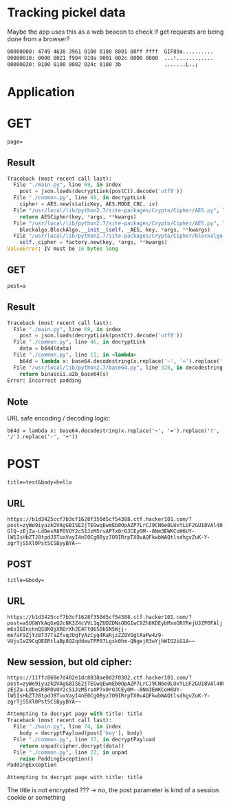 # Tracking pickel data

Maybe the app uses this as a web beacon to check if get requests are being done from a browser?

```bash
00000000: 4749 4638 3961 0100 0100 8001 00ff ffff  GIF89a..........
00000010: 0000 0021 f904 010a 0001 002c 0000 0000  ...!.......,....
00000020: 0100 0100 0002 024c 0100 3b              .......L..;
```

# Application

# GET

`page=`

## Result

```Python
Traceback (most recent call last):
  File "./main.py", line 69, in index
    post = json.loads(decryptLink(postCt).decode('utf8'))
  File "./common.py", line 48, in decryptLink
    cipher = AES.new(staticKey, AES.MODE_CBC, iv)
  File "/usr/local/lib/python2.7/site-packages/Crypto/Cipher/AES.py", line 95, in new
    return AESCipher(key, *args, **kwargs)
  File "/usr/local/lib/python2.7/site-packages/Crypto/Cipher/AES.py", line 59, in __init__
    blockalgo.BlockAlgo.__init__(self, _AES, key, *args, **kwargs)
  File "/usr/local/lib/python2.7/site-packages/Crypto/Cipher/blockalgo.py", line 141, in __init__
    self._cipher = factory.new(key, *args, **kwargs)
ValueError: IV must be 16 bytes long
```

## GET

`post=a`

## Result

```Python
Traceback (most recent call last):
  File "./main.py", line 69, in index
    post = json.loads(decryptLink(postCt).decode('utf8'))
  File "./common.py", line 46, in decryptLink
    data = b64d(data)
  File "./common.py", line 11, in <lambda>
    b64d = lambda x: base64.decodestring(x.replace('~', '=').replace('!', '/').replace('-', '+'))
  File "/usr/local/lib/python2.7/base64.py", line 328, in decodestring
    return binascii.a2b_base64(s)
Error: Incorrect padding
```

## Note

URL safe encoding / decoding logic:

`b64d = lambda x: base64.decodestring(x.replace('~', '=').replace('!', '/').replace('-', '+'))`

# POST

`title=test&body=hello`

## URL

`https://b1d3425ccf7b3cf1628f350d5cf54388.ctf.hacker101.com/?post=zyWe9iyuzkDVAgGBISE2jTEGwqEwmEb0OpAZP7LrCJ9CN6e0LUxYLUF2GU18VAl40GlQ-zEjZa-LdDesR8POVOY2cS1JzM5rsAP7x0rOJCEyOM--8Nm3EWKCoH6UY-lW1IsHbZTJ8tpdJ8TuxVayI4nE0CgOByz7O9IRrpTX0vAQFkwbWAQtlsdhgvZuK-Y-zgrTjS5Xl0Pst5CSByyBYA~~`

## POST

`title=&body=`

## URL

`https://b1d3425ccf7b3cf1628f350d5cf54388.ctf.hacker101.com/?post=aSUGWYkAqGxQ2cNK3Z4cVVL1qZUDZDNsOBGIwC9Zh8KDEybMsnORYRejUJZP0FAljm6sIGInchnQS8KOjXROrXh2E4Ft0658b5N5Wjj-me7aF9ZjYz8T37TaZfvqJUqTyAzCyq4RaRjzZZ8VOgtAaPw4z9-VUjvIeZ9CqOEERtlaBp8Q2qddeuTPP07Lgsk0hm-QNgejR3wYjhWIO2iG1A~~`


## New session, but old cipher:

```
https://11ffc860e7d402e1dc8038ae0d2f0302.ctf.hacker101.com/?post=zyWe9iyuzkDVAgGBISE2jTEGwqEwmEb0OpAZP7LrCJ9CN6e0LUxYLUF2GU18VAl40GlQ-zEjZa-LdDesR8POVOY2cS1JzM5rsAP7x0rOJCEyOM--8Nm3EWKCoH6UY-lW1IsHbZTJ8tpdJ8TuxVayI4nE0CgOByz7O9IRrpTX0vAQFkwbWAQtlsdhgvZuK-Y-zgrTjS5Xl0Pst5CSByyBYA~~
```

```Python
Attempting to decrypt page with title: title
Traceback (most recent call last):
  File "./main.py", line 74, in index
    body = decryptPayload(post['key'], body)
  File "./common.py", line 37, in decryptPayload
    return unpad(cipher.decrypt(data))
  File "./common.py", line 22, in unpad
    raise PaddingException()
PaddingException
```

```
Attempting to decrypt page with title: title
```

The title is not encrypted ??? -> no, the post parameter is kind of a session cookie or something
